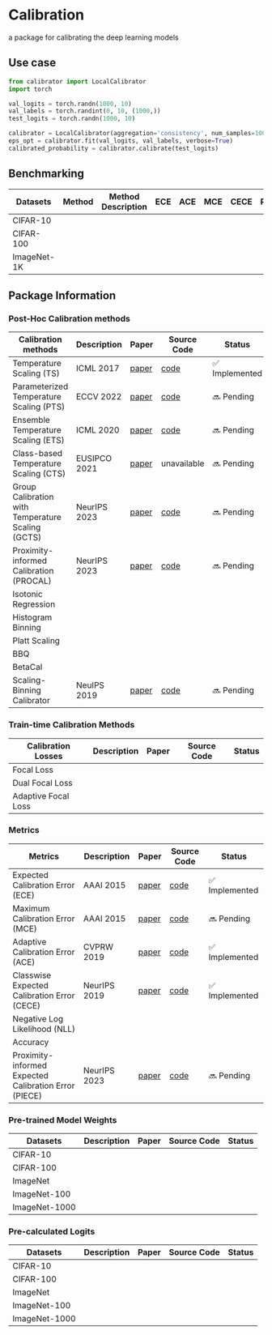 # Calibration
a package for calibrating the deep learning models

## Use case
```python
from calibrator import LocalCalibrator
import torch

val_logits = torch.randn(1000, 10)
val_labels = torch.randint(0, 10, (1000,))
test_logits = torch.randn(1000, 10)

calibrator = LocalCalibrator(aggregation='consistency', num_samples=1000, noise_type='gaussian')
eps_opt = calibrator.fit(val_logits, val_labels, verbose=True)
calibrated_probability = calibrator.calibrate(test_logits)
```

## Benchmarking
| Datasets | Method | Method Description | ECE | ACE | MCE | CECE | PIECE |
| ------------------ | ----------- | ---------- | ---------- |  -------- | ---------- |  -------- | ---------- |
| CIFAR-10 |   |   |   |   |   |   |
| CIFAR-100 |   |   |   |   |   |   |
| ImageNet-1K |   |   |   |   |   |   |

## Package Information
### Post-Hoc Calibration methods
| Calibration methods | Description | Paper | Source Code | Status |
| ------------------ | ----------- | ---------- | ---------- | -------- |
| Temperature Scaling (TS) | ICML 2017 | [paper](https://arxiv.org/abs/1706.04599) | [code](https://github.com/gpleiss/temperature_scaling/blob/master/temperature_scaling.py) | ✅ Implemented |
| Parameterized Temperature Scaling (PTS) | ECCV 2022 | [paper](https://arxiv.org/abs/2102.12182) | [ code](https://github.com/tochris/pts-uncertainty) | 🔜 Pending |
| Ensemble Temperature Scaling (ETS) | ICML 2020 | [paper](https://proceedings.mlr.press/v119/zhang20k.html) | [code](https://github.com/yashchandra/ensemble-calibration) | 🔜 Pending |
| Class-based Temperature Scaling (CTS) | EUSIPCO 2021 | [paper](https://ieeexplore.ieee.org/document/9616219) | unavailable | 🔜 Pending |
| Group Calibration with Temperature Scaling (GCTS)| NeurIPS 2023 | [paper](https://arxiv.org/abs/2306.04985) | [code](https://github.com/ThyrixYang/group_calibration) | 🔜 Pending |
| Proximity-informed Calibration (PROCAL) | NeurIPS 2023 | [paper](https://arxiv.org/abs/2306.04590) | [code](https://github.com/MiaoXiong2320/ProximityBias-Calibration) | 🔜 Pending |
| Isotonic Regression |   |   |   |   |
| Histogram Binning |   |   |   |   |
| Platt Scaling |   |   |   |   |
| BBQ |   |   |   |   |
| BetaCal |   |   |   |   |
| Scaling-Binning Calibrator | NeuIPS 2019 | [paper](https://arxiv.org/pdf/1909.10155) | [code](https://pypi.org/project/uncertainty-calibration/) | 🔜 Pending |



### Train-time Calibration Methods
| Calibration Losses | Description | Paper | Source Code | Status |
| ------------------ | ----------- | ---------- | ---------- | -------- |
| Focal Loss |   |   |   |   |
| Dual Focal Loss |   |   |   |   |
| Adaptive Focal Loss |   |   |   |   |



### Metrics
| Metrics | Description | Paper | Source Code | Status |
| ------------------ | ----------- | ---------- | ---------- | -------- |
| Expected Calibration Error (ECE) | AAAI 2015 | [paper](https://ojs.aaai.org/index.php/AAAI/article/view/9602) | [code](https://github.com/torrvision/focal_calibration/blob/main/Metrics/metrics.py) | ✅ Implemented |
| Maximum Calibration Error (MCE) | AAAI 2015 | [paper](https://ojs.aaai.org/index.php/AAAI/article/view/9602) | [code](https://github.com/torrvision/focal_calibration/blob/main/Metrics/metrics.py) | 🔜 Pending |
| Adaptive Calibration Error (ACE) | CVPRW 2019 | [paper](https://openaccess.thecvf.com/content_CVPRW_2019/papers/Uncertainty%20and%20Robustness%20in%20Deep%20Visual%20Learning/Nixon_Measuring_Calibration_in_Deep_Learning_CVPRW_2019_paper.pdf) | [code](https://github.com/torrvision/focal_calibration/blob/main/Metrics/metrics.py) | ✅ Implemented |
| Classwise Expected Calibration Error (CECE) | NeurIPS 2019 | [paper](https://arxiv.org/abs/1910.12656) | [code](https://github.com/torrvision/focal_calibration/blob/main/Metrics/metrics.py) | ✅ Implemented |
| Negative Log Likelihood (NLL) |   |   |   |   |
| Accuracy |   |   |   |   |
| Proximity-informed Expected Calibration Error (PIECE) | NeurIPS 2023 | [paper](https://arxiv.org/abs/2306.04590) | [code](https://github.com/MiaoXiong2320/ProximityBias-Calibration) | 🔜 Pending |

### Pre-trained Model Weights
| Datasets | Description | Paper | Source Code | Status |
| ------------------ | ----------- | ---------- | ---------- | -------- |
| CIFAR-10 |   |   |   |   |
| CIFAR-100 |   |   |   |   |
| ImageNet |   |   |   |   |
| ImageNet-100 |   |   |   |   |
| ImageNet-1000 |   |   |   |   |

### Pre-calculated Logits
| Datasets | Description | Paper | Source Code | Status |
| ------------------ | ----------- | ---------- | ---------- | -------- |
| CIFAR-10 |   |   |   |   |
| CIFAR-100 |   |   |   |   |
| ImageNet |   |   |   |   |
| ImageNet-100 |   |   |   |   |
| ImageNet-1000 |   |   |   |   |

